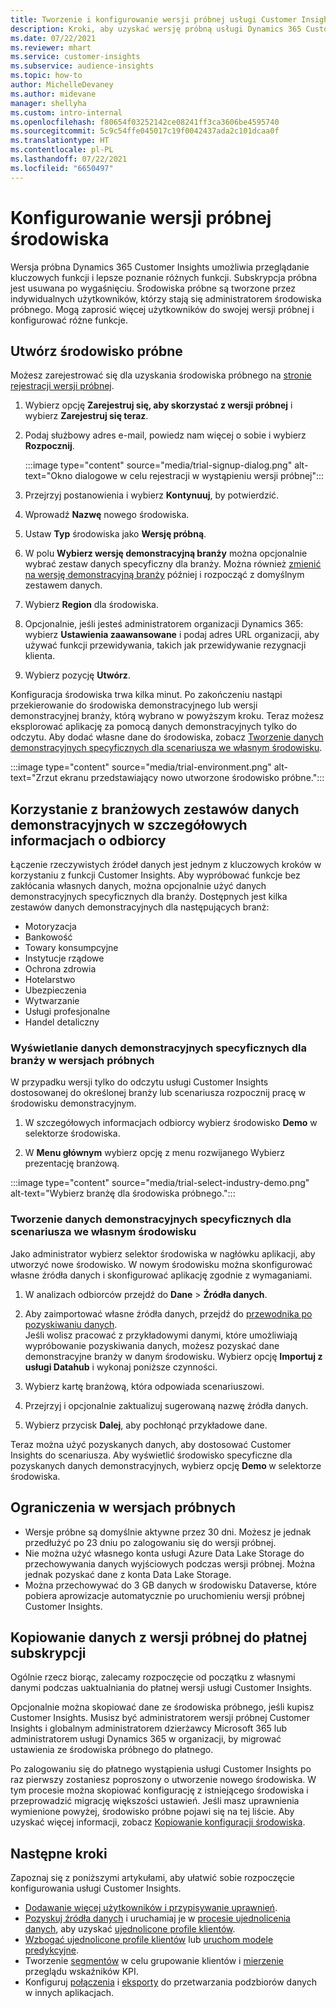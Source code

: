 ```yaml
---
title: Tworzenie i konfigurowanie wersji próbnej usługi Customer Insights
description: Kroki, aby uzyskać wersję próbną usługi Dynamics 365 Customer Insights i ją skonfigurować.
ms.date: 07/22/2021
ms.reviewer: mhart
ms.service: customer-insights
ms.subservice: audience-insights
ms.topic: how-to
author: MichelleDevaney
ms.author: midevane
manager: shellyha
ms.custom: intro-internal
ms.openlocfilehash: f80654f03252142ce08241ff3ca3606be4595740
ms.sourcegitcommit: 5c9c54ffe045017c19f0042437ada2c101dcaa0f
ms.translationtype: HT
ms.contentlocale: pl-PL
ms.lasthandoff: 07/22/2021
ms.locfileid: "6650497"
---
```

# <a name="set-up-a-trial-environment"></a>Konfigurowanie wersji próbnej środowiska 

Wersja próbna Dynamics 365 Customer Insights umożliwia przeglądanie kluczowych funkcji i lepsze poznanie różnych funkcji. Subskrypcja próbna jest usuwana po wygaśnięciu. Środowiska próbne są tworzone przez indywidualnych użytkowników, którzy stają się administratorem środowiska próbnego. Mogą zaprosić więcej użytkowników do swojej wersji próbnej i konfigurować różne funkcje.

## <a name="create-a-trial-environment"></a>Utwórz środowisko próbne

Możesz zarejestrować się dla uzyskania środowiska próbnego na [stronie rejestracji wersji próbnej](https://dynamics.microsoft.com/get-started/free-trial/?appname=customerinsights). 

1. Wybierz opcję **Zarejestruj się, aby skorzystać z wersji próbnej** i wybierz **Zarejestruj się teraz**.

1. Podaj służbowy adres e-mail, powiedz nam więcej o sobie i wybierz **Rozpocznij**.

   :::image type="content" source="media/trial-signup-dialog.png" alt-text="Okno dialogowe w celu rejestracji w wystąpieniu wersji próbnej":::

1. Przejrzyj postanowienia i wybierz **Kontynuuj**, by potwierdzić.

1. Wprowadź **Nazwę** nowego środowiska. 

1. Ustaw **Typ** środowiska jako **Wersję próbną**.

1. W polu **Wybierz wersję demonstracyjną branży** można opcjonalnie wybrać zestaw danych specyficzny dla branży. Można również [zmienić na wersję demonstracyjną branży](#use-industry-specific-demo-data-sets-in-audience-insights) później i rozpocząć z domyślnym zestawem danych.

1. Wybierz **Region** dla środowiska.

1. Opcjonalnie, jeśli jesteś administratorem organizacji Dynamics 365: wybierz **Ustawienia zaawansowane** i podaj adres URL organizacji, aby używać funkcji przewidywania, takich jak przewidywanie rezygnacji klienta. 

1. Wybierz pozycję **Utwórz**. 

Konfiguracja środowiska trwa kilka minut. Po zakończeniu nastąpi przekierowanie do środowiska demonstracyjnego lub wersji demonstracyjnej branży, którą wybrano w powyższym kroku. Teraz możesz eksplorować aplikację za pomocą danych demonstracyjnych tylko do odczytu. Aby dodać własne dane do środowiska, zobacz [Tworzenie danych demonstracyjnych specyficznych dla scenariusza we własnym środowisku](#create-scenario-specific-demo-data-in-your-own-environment).

:::image type="content" source="media/trial-environment.png" alt-text="Zrzut ekranu przedstawiający nowo utworzone środowisko próbne.":::

## <a name="use-industry-specific-demo-data-sets-in-audience-insights"></a>Korzystanie z branżowych zestawów danych demonstracyjnych w szczegółowych informacjach o odbiorcy

Łączenie rzeczywistych źródeł danych jest jednym z kluczowych kroków w korzystaniu z funkcji Customer Insights. Aby wypróbować funkcje bez zakłócania własnych danych, można opcjonalnie użyć danych demonstracyjnych specyficznych dla branży. Dostępnych jest kilka zestawów danych demonstracyjnych dla następujących branż: 

-   Motoryzacja
-   Bankowość
-   Towary konsumpcyjne
-   Instytucje rządowe
-   Ochrona zdrowia
-   Hotelarstwo
-   Ubezpieczenia
-   Wytwarzanie
-   Usługi profesjonalne
-   Handel detaliczny

### <a name="see-industry-specific-demo-data-in-trials"></a>Wyświetlanie danych demonstracyjnych specyficznych dla branży w wersjach próbnych

W przypadku wersji tylko do odczytu usługi Customer Insights dostosowanej do określonej branży lub scenariusza rozpocznij pracę w środowisku demonstracyjnym. 
 
1.  W szczegółowych informacjach odbiorcy wybierz środowisko **Demo** w selektorze środowiska.

2.  W **Menu głównym** wybierz opcję z menu rozwijanego Wybierz prezentację branżową.

:::image type="content" source="media/trial-select-industry-demo.png" alt-text="Wybierz branżę dla środowiska próbnego.":::

### <a name="create-scenario-specific-demo-data-in-your-own-environment"></a>Tworzenie danych demonstracyjnych specyficznych dla scenariusza we własnym środowisku

Jako administrator wybierz selektor środowiska w nagłówku aplikacji, aby utworzyć nowe środowisko. W nowym środowisku można skonfigurować własne źródła danych i skonfigurować aplikację zgodnie z wymaganiami. 

1.  W analizach odbiorców przejdź do **Dane** > **Źródła danych**.

2.  Aby zaimportować własne źródła danych, przejdź do [przewodnika po pozyskiwaniu danych](data-sources.md).     
   Jeśli wolisz pracować z przykładowymi danymi, które umożliwiają wypróbowanie pozyskiwania danych, możesz pozyskać dane demonstracyjne branży w danym środowisku. Wybierz opcję **Importuj z usługi Datahub** i wykonaj poniższe czynności.

3.  Wybierz kartę branżową, która odpowiada scenariuszowi. 

4.  Przejrzyj i opcjonalnie zaktualizuj sugerowaną nazwę źródła danych. 

5.  Wybierz przycisk **Dalej**, aby pochłonąć przykładowe dane. 

Teraz można użyć pozyskanych danych, aby dostosować Customer Insights do scenariusza. Aby wyświetlić środowisko specyficzne dla pozyskanych danych demonstracyjnych, wybierz opcję **Demo <Industry>** w selektorze środowiska.

## <a name="limitations-in-trials"></a>Ograniczenia w wersjach próbnych

- Wersje próbne są domyślnie aktywne przez 30 dni. Możesz je jednak przedłużyć po 23 dniu po zalogowaniu się do wersji próbnej.
- Nie można użyć własnego konta usługi Azure Data Lake Storage do przechowywania danych wyjściowych podczas wersji próbnej. Można jednak pozyskać dane z konta Data Lake Storage.
- Można przechowywać do 3 GB danych w środowisku Dataverse, które pobiera aprowizacje automatycznie po uruchomieniu wersji próbnej Customer Insights.

## <a name="copy-data-from-a-trial-to-a-paid-subscription"></a>Kopiowanie danych z wersji próbnej do płatnej subskrypcji

Ogólnie rzecz biorąc, zalecamy rozpoczęcie od początku z własnymi danymi podczas uaktualniania do płatnej wersji usługi Customer Insights. 

Opcjonalnie można skopiować dane ze środowiska próbnego, jeśli kupisz Customer Insights. Musisz być administratorem wersji próbnej Customer Insights i globalnym administratorem dzierżawcy Microsoft 365 lub administratorem usługi Dynamics 365 w organizacji, by migrować ustawienia ze środowiska próbnego do płatnego. 

Po zalogowaniu się do płatnego wystąpienia usługi Customer Insights po raz pierwszy zostaniesz poproszony o utworzenie nowego środowiska. W tym procesie można skopiować konfigurację z istniejącego środowiska i przeprowadzić migrację większości ustawień. Jeśli masz uprawnienia wymienione powyżej, środowisko próbne pojawi się na tej liście. Aby uzyskać więcej informacji, zobacz [Kopiowanie konfiguracji środowiska](manage-environments.md#copy-the-environment-configuration).

## <a name="next-steps"></a>Następne kroki

Zapoznaj się z poniższymi artykułami, aby ułatwić sobie rozpoczęcie konfigurowania usługi Customer Insights. 

- [Dodawanie więcej użytkowników i przypisywanie uprawnień](permissions.md).
- [Pozyskuj źródła danych](data-sources.md) i uruchamiaj je w [procesie ujednolicenia danych](data-unification.md), aby uzyskać [ujednolicone profile klientów](customer-profiles.md).
- [Wzbogać ujednolicone profile klientów](enrichment-hub.md) lub [uruchom modele predykcyjne](predictions-overview.md).
- Tworzenie [segmentów](segments.md) w celu grupowanie klientów i [mierzenie](measures.md) przeglądu wskaźników KPI.
- Konfiguruj [połączenia](connections.md) i [eksporty](export-destinations.md) do przetwarzania podzbiorów danych w innych aplikacjach.